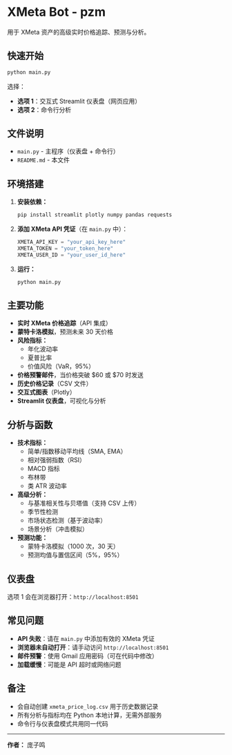 

# XMeta Bot - pzm

用于 XMeta 资产的高级实时价格追踪、预测与分析。

## 快速开始

```bash
python main.py
```

选择：
- **选项 1**：交互式 Streamlit 仪表盘（网页应用）
- **选项 2**：命令行分析

## 文件说明

- `main.py` - 主程序（仪表盘 + 命令行）
- `README.md` - 本文件

## 环境搭建

1. **安装依赖：**
   ```bash
   pip install streamlit plotly numpy pandas requests
   ```

2. **添加 XMeta API 凭证**（在 `main.py` 中）：
   ```python
   XMETA_API_KEY = "your_api_key_here"
   XMETA_TOKEN = "your_token_here"
   XMETA_USER_ID = "your_user_id_here"
   ```

3. **运行：**
   ```bash
   python main.py
   ```

## 主要功能

- **实时 XMeta 价格追踪**（API 集成）
- **蒙特卡洛模拟**，预测未来 30 天价格
- **风险指标：**
  - 年化波动率
  - 夏普比率
  - 价值风险（VaR，95%）
- **价格预警邮件**，当价格突破 $60 或 $70 时发送
- **历史价格记录**（CSV 文件）
- **交互式图表**（Plotly）
- **Streamlit 仪表盘**，可视化与分析

## 分析与函数

- **技术指标：**
  - 简单/指数移动平均线（SMA, EMA）
  - 相对强弱指数（RSI）
  - MACD 指标
  - 布林带
  - 类 ATR 波动率
- **高级分析：**
  - 与基准相关性与贝塔值（支持 CSV 上传）
  - 季节性检测
  - 市场状态检测（基于波动率）
  - 场景分析（冲击模拟）
- **预测功能：**
  - 蒙特卡洛模拟（1000 次，30 天）
  - 预测均值与置信区间（5%，95%）

## 仪表盘

选项 1 会在浏览器打开：`http://localhost:8501`

## 常见问题

- **API 失败**：请在 `main.py` 中添加有效的 XMeta 凭证
- **浏览器未自动打开**：请手动访问 `http://localhost:8501`
- **邮件预警**：使用 Gmail 应用密码（可在代码中修改）
- **加载缓慢**：可能是 API 超时或网络问题

## 备注

- 会自动创建 `xmeta_price_log.csv` 用于历史数据记录
- 所有分析与指标均在 Python 本地计算，无需外部服务
- 命令行与仪表盘模式共用同一代码

---
**作者：** 庞子鸣
